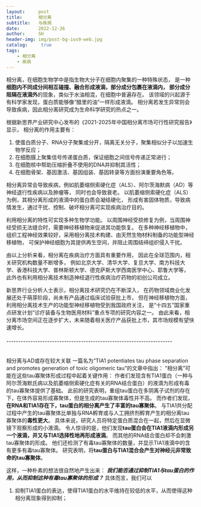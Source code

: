 ```yaml
---
layout:     post
title:      相分离
subtitle:   与疾病
date:       2022-12-26
author:     SH
header-img: img/post-bg-ios9-web.jpg
catalog: 	 true
tags:
    - 相分离
    - 疾病
---
```









相分离，在细胞生物学中是指生物大分子在细胞内聚集的一种特殊状态，
是一种**细胞内不同成分间相互碰撞、融合形成液滴，部分成分包裹在液滴内，
部分成分阻隔在液滴外**的现象，类似于水油相混，在细胞中普遍存在。
该领域的兴起源于有科学家发现，蛋白质能够像“醋里的油”一样形成液滴。
相分离若发生异常则会导致疾病，因此相分离研究成为生命科学研究的热点之一。

根据新思界产业研究中心发布的《2021-2025年中国相分离市场可行性研究报告》显示，
相分离的作用主要有：
1. 使蛋白质分子、RNA分子聚集或分开，隔离无关分子，聚集相似分子以加速生物学反应；
2. 在细胞膜上聚集信号传递蛋白质，保证细胞之间信号传递正常进行；
3. 在细胞核中帮助压缩折叠不使用的DNA并抑制其活性；
4. 在细胞骨架、基因激活、基因组装、基因转录等方面扮演重要角色等。

相分离异常会导致疾病，例如肌萎缩侧索硬化症（ALS）、阿尔茨海默病（AD）等神经退行性疾病以及肿瘤等，
同时也会导致衰老。
以肌萎缩侧索硬化症（ALS）为例，其相分离形成的液滴中的蛋白质会凝结硬化，
形成有害固体物质，导致病情发生，通过干扰、控制、破坏相分离可实现疾病治疗目的。

利用相分离的特性可实现多种生物学功能。
以周围神经受损修复为例，当周围神经受损无法缝合时，需要神经移植物来促进其功能恢复。
在多种神经移植物中，组织工程神经效果较好，采用相分离技术构建、由天然生物材料制备的功能型神经移植物，
可保护神经细胞为其提供再生空间，并阻止周围结缔组织侵入干扰。

由以上分析来看，相分离在疾病治疗方面具有重要作用，
因此在全球范围内，相关研究机构数量不断增多，
例如北京大学、清华大学、复旦大学、南方科技大学、香港科技大学、普林斯顿大学、德克萨斯大学西南医学中心、耶鲁大学等，
此外也有利用相分离技术制造神经退行性疾病治疗药物的初创公司成立。

新思界行业分析人士表示，相分离技术研究仍在不断深入，
在药物领域商业化发展还处于萌芽阶段，尚未有产品通过临床试验获批上市，
但在神经移植物方面，利用相分离技术生产的功能型神经移植物受到我国政府关注，
是“十四五”国家重点研发计划“诊疗装备与生物医用材料”重点专项的研究内容之一。
由此来看，相分离市场空间正在逐步扩大，未来随着相关医疗产品获批上市，其市场规模有望快速增长。

###### ---------------------------------------------------------------------
相分离与AD或存在较大关联
一篇名为“TIA1 potentiates tau phase separation and promotes generation of toxic oligomeric tau”的文章中指出：
“相分离”可能在这些tau寡聚体形成过程中起着关键作用：
作者们发现含有TIA1蛋白（一种与阿尔茨海默氏病以及肌萎缩侧索硬化症有关的RNA结合蛋白）的液滴为形成有毒的tau寡聚体提供了基础。
此前的研究表明，重组tau蛋白在多阴离子试剂的存在下，在体外容易形成寡聚体，但是生成的tau寡聚体毒性并不高。
而作者们发现，**在RNA和TIA1存在下，tau蛋白的相分离产生了丰富的tau寡聚体**。
与TIA1共分配过程中产生的tau寡聚体比单独与RNA孵育或与人工拥挤剂孵育产生的相分离tau寡聚体的**毒性更大**。
具体来说，研究人员将特定蛋白质混合在一起，然后在显微镜下观察形成的小液滴。
令人惊讶的是，他们发现**tau蛋白会在TIA1液滴内形成另一个液滴，并又与TIA1选择性地再形成液滴**。
而其他的RNA结合蛋白却不会刺激tau寡聚体的形成。
他们还检测了有毒tau寡聚体的数量，并显示TIA1液滴中的含有更多有毒tau寡聚体。
研究表明，将**tau蛋白与TIA1混合会产生对神经元非常致命的tau寡聚体**。

这样，一种朴素的想法很自然地产生出来：
***我们能否通过抑制TIA1与tau蛋白的作用，从而抑制这种有毒tau寡聚体的形成？***
具体而言，我们可以
1. 抑制TIA1蛋白的表达，使得TIA1蛋白的水平维持在较低的水平，从而使得这种相分离现象得到抑制；


